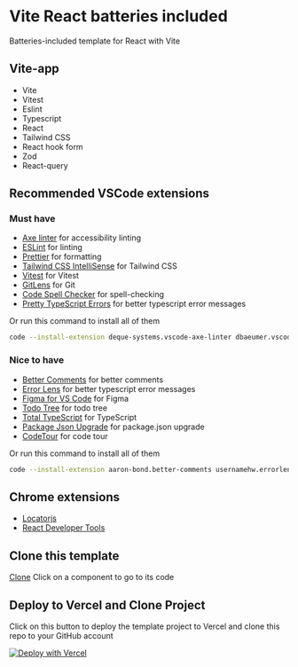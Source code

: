 # Vite React batteries included

Batteries-included template for React with Vite

## Vite-app

- Vite
- Vitest
- Eslint
- Typescript
- React
- Tailwind CSS
- React hook form
- Zod
- React-query

## Recommended VSCode extensions

### Must have

- [Axe linter](https://marketplace.visualstudio.com/items?itemName=deque-systems.vscode-axe-linter) for accessibility linting
- [ESLint](https://marketplace.visualstudio.com/items?itemName=dbaeumer.vscode-eslint) for linting
- [Prettier](https://marketplace.visualstudio.com/items?itemName=esbenp.prettier-vscode) for formatting
- [Tailwind CSS IntelliSense](https://marketplace.visualstudio.com/items?itemName=bradlc.vscode-tailwindcss) for Tailwind CSS
- [Vitest](https://marketplace.visualstudio.com/items?itemName=antfu.vitest) for Vitest
- [GitLens](https://marketplace.visualstudio.com/items?itemName=eamodio.gitlens) for Git
- [Code Spell Checker](https://marketplace.visualstudio.com/items?itemName=streetsidesoftware.code-spell-checker) for spell-checking
- [Pretty TypeScript Errors](https://marketplace.visualstudio.com/items?itemName=balazsgrill.pretty-typescript-errors) for better typescript error messages

Or run this command to install all of them

```bash
code --install-extension deque-systems.vscode-axe-linter dbaeumer.vscode-eslint esbenp.prettier-vscode bradlc.vscode-tailwindcss antfu.vitest eamodio.gitlens streetsidesoftware.code-spell-checker balazsgrill.pretty-typescript-errors
```

### Nice to have

- [Better Comments](https://marketplace.visualstudio.com/items?itemName=aaron-bond.better-comments) for better comments
- [Error Lens](https://marketplace.visualstudio.com/items?itemName=usernamehw.errorlens) for better typescript error messages
- [Figma for VS Code](https://marketplace.visualstudio.com/items?itemName=iceworks-team.iceworks-studio) for Figma
- [Todo Tree](https://marketplace.visualstudio.com/items?itemName=Gruntfuggly.todo-tree) for todo tree
- [Total TypeScript](https://marketplace.visualstudio.com/items?itemName=mattpocock.ts-error-translator) for TypeScript
- [Package Json Upgrade](https://marketplace.visualstudio.com/items?itemName=ms-vscode.package-json-upgrade) for package.json upgrade
- [CodeTour](https://marketplace.visualstudio.com/items?itemName=vsls-contrib.codetour) for code tour

Or run this command to install all of them

```bash
code --install-extension aaron-bond.better-comments usernamehw.errorlens iceworks-team.iceworks-studio Gruntfuggly.todo-tree mattpocock.ts-error-translator ms-vscode.package-json-upgrade vsls-contrib.codetour
```

## Chrome extensions

- [Locatorjs](https://chromewebstore.google.com/detail/locatorjs/npbfdllefekhdplbkdigpncggmojpefi?pli=1)
- [React Developer Tools](https://chrome.google.com/webstore/detail/react-developer-tools/fmkadmapgofadopljbjfkapdkoienihi)

## Clone this template

[Clone](https://github.com/nhducit/vite-react-batteries-included/generate) Click on a component to go to its code

## Deploy to Vercel and Clone Project

Click on this button to deploy the template project to Vercel and clone this repo to your GitHub account

[![Deploy with Vercel](https://vercel.com/button)](https://vercel.com/new/clone?repository-url=https%3A%2F%2Fgithub.com%2Fnhducit%2Fvite-react-batteries-included)
